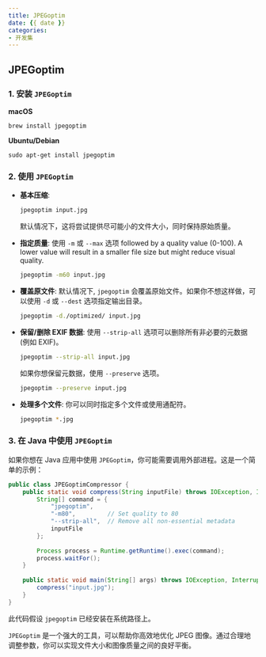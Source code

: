 ```yaml
---
title: JPEGoptim
date: {{ date }}
categories:
- 开发集
---
```


## JPEGoptim

### 1. 安装 `JPEGoptim`

**macOS**

```
brew install jpegoptim
```

**Ubuntu/Debian**

```
sudo apt-get install jpegoptim
```

### 2. 使用 `JPEGoptim`

- **基本压缩**:
  ```bash
  jpegoptim input.jpg
  ```
  默认情况下，这将尝试提供尽可能小的文件大小，同时保持原始质量。

- **指定质量**:
  使用 `-m` 或 `--max` 选项 followed by a quality value (0-100). A lower value will result in a smaller file size but might reduce visual quality.
  ```bash
  jpegoptim -m60 input.jpg
  ```

- **覆盖原文件**:
  默认情况下, `jpegoptim` 会覆盖原始文件。如果你不想这样做，可以使用 `-d` 或 `--dest` 选项指定输出目录。
  ```bash
  jpegoptim -d./optimized/ input.jpg
  ```

- **保留/删除 EXIF 数据**:
  使用 `--strip-all` 选项可以删除所有非必要的元数据 (例如 EXIF)。
  ```bash
  jpegoptim --strip-all input.jpg
  ```

  如果你想保留元数据，使用 `--preserve` 选项。
  ```bash
  jpegoptim --preserve input.jpg
  ```

- **处理多个文件**:
  你可以同时指定多个文件或使用通配符。
  ```bash
  jpegoptim *.jpg
  ```

### 3. 在 Java 中使用 `JPEGoptim`

如果你想在 Java 应用中使用 `JPEGoptim`，你可能需要调用外部进程。这是一个简单的示例：

```java
public class JPEGoptimCompressor {
    public static void compress(String inputFile) throws IOException, InterruptedException {
        String[] command = {
            "jpegoptim",
            "-m80",         // Set quality to 80
            "--strip-all",  // Remove all non-essential metadata
            inputFile
        };
        
        Process process = Runtime.getRuntime().exec(command);
        process.waitFor();
    }
    
    public static void main(String[] args) throws IOException, InterruptedException {
        compress("input.jpg");
    }
}
```

此代码假设 `jpegoptim` 已经安装在系统路径上。

`JPEGoptim` 是一个强大的工具，可以帮助你高效地优化 JPEG 图像。通过合理地调整参数，你可以实现文件大小和图像质量之间的良好平衡。